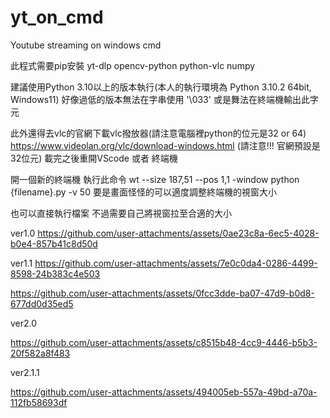 # yt_on_cmd
Youtube streaming on windows cmd


此程式需要pip安裝
  yt-dlp
  opencv-python
  python-vlc
  numpy

建議使用Python 3.10以上的版本執行(本人的執行環境為 Python 3.10.2 64bit, Windows11)
好像過低的版本無法在字串使用 '\033' 或是舞法在終端機輸出此字元

此外還得去vlc的官網下載vlc撥放器(請注意電腦裡python的位元是32 or 64)
https://www.videolan.org/vlc/download-windows.html
(請注意!!! 官網預設是32位元)
載完之後重開VScode 或者 終端機

開一個新的終端機 執行此命令
wt --size 187,51 --pos 1,1  -window python {filename}.py -v 50
要是畫面怪怪的可以適度調整終端機的視窗大小

也可以直接執行檔案
不過需要自己將視窗拉至合適的大小
 
ver1.0
https://github.com/user-attachments/assets/0ae23c8a-6ec5-4028-b0e4-857b41c8d50d


ver1.1
https://github.com/user-attachments/assets/7e0c0da4-0286-4499-8598-24b383c4e503


https://github.com/user-attachments/assets/0fcc3dde-ba07-47d9-b0d8-677dd0d35ed5



ver2.0


https://github.com/user-attachments/assets/c8515b48-4cc9-4446-b5b3-20f582a8f483


ver2.1.1


https://github.com/user-attachments/assets/494005eb-557a-49bd-a70a-112fb58693df


